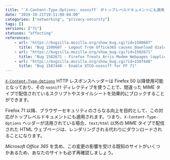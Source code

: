 ```yaml
---
title: "`X-Content-Type-Options: nosniff` がトップレベルドキュメントにも適用されたことで、一部のページがダウンロードされてしまいます"
date: "2019-10-21T19:11:00-04:00"
categories: ["networking", "privacy-security"]
tags: []
versions: ["71"]
statuses: "affecting"
references:
    - url: "https://bugzilla.mozilla.org/show_bug.cgi?id=1580607"
      title: "Bug 1580607 - Logout from Office365 causes download dialog box"
    - url: "https://bugzilla.mozilla.org/show_bug.cgi?id=1582671"
      title: "Bug 1582671 - Firefox Treats Arris Modem Webpages (application/x-unknown-content-type) As Files to Download"
    - url: "https://bugzilla.mozilla.org/show_bug.cgi?id=1587448"
      title: "Bug 1587448 - Enable XTCO-nosniff for FF 71"
---
```

[`X-Content-Type-Options`](https://developer.mozilla.org/docs/Web/HTTP/Headers/X-Content-Type-Options) HTTP レスポンスヘッダーは Firefox 50 以降使用可能となっており、その `nosniff` ディレクティブを使うことで、間違った MIME タイプで配信されているスクリプトやスタイルシートを効果的にブロックすることができます。

Firefox 71 以降、ブラウザーセキュリティのさらなる向上を目的として、この対応がトップレベルドキュメントにも適用されます。つまり、`X-Content-Type-Options` ヘッダーが活用されている場合、`text/html` 以外の MIME タイプで配信された HTML ウェブページは、レンダリングされる代わりにダウンロードされることになります。

*Microsoft Office 365* を含め、この変更の影響を受ける既知のサイトがいくつかあるため、あなたのサイトも必ず再確認しましょう。
